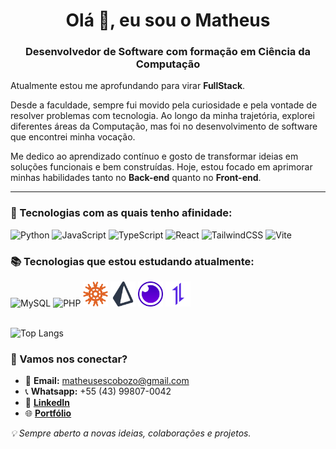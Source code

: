 <h1 align="center">Olá 👋, eu sou o Matheus</h1>
<h3 align="center">Desenvolvedor de Software com formação em Ciência da Computação</h3>

<p>Atualmente estou me aprofundando para virar <strong>FullStack</strong>.</p>
<p>
  Desde a faculdade, sempre fui movido pela curiosidade e pela vontade de resolver problemas com tecnologia. Ao longo da minha trajetória, explorei diferentes áreas da Computação, mas foi no desenvolvimento de software que encontrei minha vocação.

  Me dedico ao aprendizado contínuo e gosto de transformar ideias em soluções funcionais e bem construídas. Hoje, estou focado em aprimorar minhas habilidades tanto no **Back-end** quanto no **Front-end**.
</p>

---

### 🚀 Tecnologias com as quais tenho afinidade:

<div align="left">
  <img src="https://cdn.jsdelivr.net/gh/devicons/devicon/icons/python/python-original.svg" alt="Python" width="40" height="40" />
  <img src="https://cdn.jsdelivr.net/gh/devicons/devicon/icons/javascript/javascript-original.svg" alt="JavaScript" width="40" height="40" />
  <img src="https://cdn.jsdelivr.net/gh/devicons/devicon/icons/typescript/typescript-original.svg" alt="TypeScript" width="40" height="40" />
  <img src="https://cdn.jsdelivr.net/gh/devicons/devicon/icons/react/react-original.svg" alt="React" width="40" height="40" />
  <img src="https://cdn.jsdelivr.net/gh/devicons/devicon/icons/tailwindcss/tailwindcss-original.svg" alt="TailwindCSS" width="40" height="40" />
  <img src="https://cdn.jsdelivr.net/gh/devicons/devicon/icons/vitejs/vitejs-original.svg" alt="Vite" width="40" height="40" />
</div>


### 📚 Tecnologias que estou estudando atualmente:

<div align="left">
  <img src="https://cdn.jsdelivr.net/gh/devicons/devicon/icons/mysql/mysql-original.svg" alt="MySQL" width="40" height="40" />
  <img src="https://cdn.jsdelivr.net/gh/devicons/devicon/icons/php/php-original.svg" alt="PHP" width="40" height="40" />
  <img src="https://raw.githubusercontent.com/devicons/devicon/ca28c779441053191ff11710fe24a9e6c23690d6/icons/knexjs/knexjs-original.svg" alt="Knex" width="40" height="40" />
  <img src="https://raw.githubusercontent.com/devicons/devicon/ca28c779441053191ff11710fe24a9e6c23690d6/icons/prisma/prisma-original.svg" alt="Prima" width="40" height="40" />
  <img src="https://raw.githubusercontent.com/devicons/devicon/ca28c779441053191ff11710fe24a9e6c23690d6/icons/insomnia/insomnia-original.svg" alt="Insomnia" width="40" height="40" />
  <img src="https://raw.githubusercontent.com/devicons/devicon/ca28c779441053191ff11710fe24a9e6c23690d6/icons/axios/axios-plain.svg" alt="Axios" width="40" height="40" />
</div>

<br>

<p align="left">
  <img src="https://github-readme-stats.vercel.app/api/top-langs/?username=matheuscobz&theme=dark&layout=compact&hide_progress=true" alt="Top Langs" />
</p>



### 🤝 Vamos nos conectar?

- 📧 **Email:** matheusescobozo@gmail.com  
- 📞 **Whatsapp:** +55 (43) 99807-0042  
- 💼 [**LinkedIn**](https://www.linkedin.com/in/matheus-escobozo-1a09b81a3/) 
- 🌐 [**Portfólio**](https://matheuscobz.github.io/portfolio/)



<p><em>💡 Sempre aberto a novas ideias, colaborações e projetos.</em></p>

